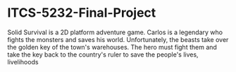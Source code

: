 # ITCS-5232-Final-Project
Solid Survival is a 2D platform adventure game. Carlos is a legendary who fights the monsters and saves his world. Unfortunately, the beasts take over the golden key of the town's warehouses.  The hero must fight them and take the key back to the country's ruler to save the people's lives, livelihoods
